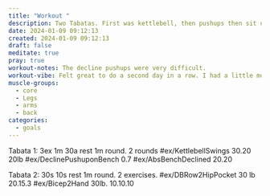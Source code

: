 ```yaml
---
title: "Workout "
description: Two Tabatas. First was kettlebell, then pushups then sit ups. Two rounds. Second Tabata was rows and biceps. Three rounds.
date: 2024-01-09 09:12:13
created: 2024-01-09 09:12:13
draft: false
meditate: true
pray: true
workout-notes: The decline pushups were very difficult.
workout-vibe: Felt great to do a second day in a row. I had a little more energy than yesterday, worked different groups.
muscle-groups:
  - core
  - Legs
  - arms
  - back
categories:
  - goals
---
```



Tabata 1: 3ex 1m 30a rest 1m round. 2 rounds #ex/KettlebellSwings 30.20 20lb #ex/DeclinePushuponBench 0.7 #ex/AbsBenchDeclined 20.20

Tabata 2: 30s 10s rest 1m round. 2 exercises. #ex/DBRow2HipPocket 30 lb 20.15.3 #ex/Bicep2Hand 30lb. 10.10.10
